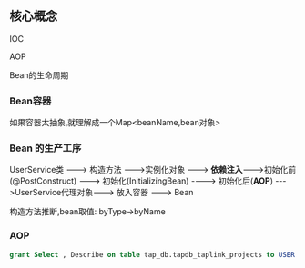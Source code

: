 ## 核心概念

IOC

AOP

Bean的生命周期





### Bean容器

如果容器太抽象,就理解成一个Map<beanName,bean对象>







### Bean 的生产工序

UserService类 ---> 构造方法 --->实例化对象 ---> **依赖注入**--->初始化前(@PostConstruct) ---> 初始化(InitializingBean) ----> 初始化后(**AOP**) --->UserService代理对象---> 放入容器  ---> Bean

构造方法推断,bean取值: byType->byName



### AOP

```sql
grant Select , Describe on table tap_db.tapdb_taplink_projects to USER RAM$xindong@aliyun.com:tapdb_oss_for_tapad;
```


